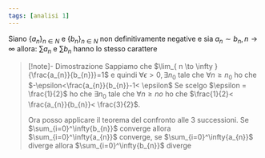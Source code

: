 ```yaml
---
tags: [analisi 1]
---
```


Siano $\{{a_{n}}\}_{n\in N}$ e $\{{b_{n}}\}_{n\in N}$ non definitivamente negative e sia $a_{n}\sim b_{n},n\to \infty$ allora: $\sum a_{n}$ e $\sum b_{n}$ hanno lo stesso carattere

>[!note]- Dimostrazione
>Sappiamo che $\lim_{ n \to \infty } {\frac{a_{n}}{b_{n}}}=1$ e quindi $\forall {\epsilon} > {0}, \exists {n_{0}}$ tale che $\forall {n} \geq {n_{0}}$ ho che $-\epsilon<\frac{a_{n}}{b_{n}}-1< \epsilon$
>Se scelgo $\epsilon = \frac{1}{2}$ ho che $\exists {n_{0}}$ tale che $\forall {n} \geq {no}$ ho che $\frac{1}{2}< \frac{a_{n}}{b_{n}}< \frac{3}{2}$.
>
>Ora posso applicare il teorema del confronto alle 3 successioni.
>Se $\sum_{i=0}^\infty{b_{n}}$ converge allora $\sum_{i=0}^\infty{a_{n}}$ converge, se $\sum_{i=0}^\infty{a_{n}}$ diverge allora $\sum_{i=0}^\infty{b_{n}}$ diverge